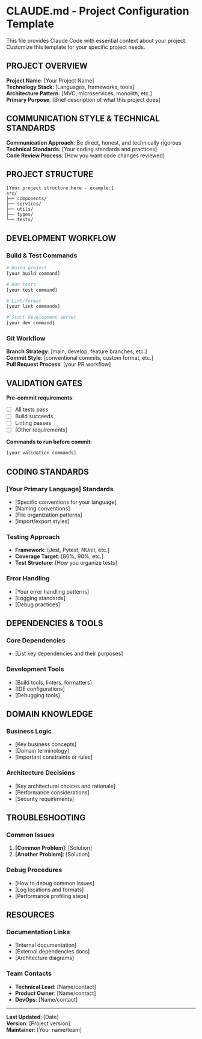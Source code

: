 # CLAUDE.md - Project Configuration Template

This file provides Claude Code with essential context about your project. Customize this template for your specific project needs.

## PROJECT OVERVIEW

**Project Name**: [Your Project Name]  
**Technology Stack**: [Languages, frameworks, tools]  
**Architecture Pattern**: [MVC, microservices, monolith, etc.]  
**Primary Purpose**: [Brief description of what this project does]

## COMMUNICATION STYLE & TECHNICAL STANDARDS

**Communication Approach**: Be direct, honest, and technically rigorous  
**Technical Standards**: [Your coding standards and practices]  
**Code Review Process**: [How you want code changes reviewed]

## PROJECT STRUCTURE

```
[Your project structure here - example:]
src/
├── components/
├── services/
├── utils/
├── types/
└── tests/
```

## DEVELOPMENT WORKFLOW

### Build & Test Commands
```bash
# Build project
[your build command]

# Run tests  
[your test command]

# Lint/format
[your lint commands]

# Start development server
[your dev command]
```

### Git Workflow
**Branch Strategy**: [main, develop, feature branches, etc.]  
**Commit Style**: [conventional commits, custom format, etc.]  
**Pull Request Process**: [your PR workflow]

## VALIDATION GATES

**Pre-commit requirements**:
- [ ] All tests pass
- [ ] Build succeeds
- [ ] Linting passes
- [ ] [Other requirements]

**Commands to run before commit**:
```bash
[your validation commands]
```

## CODING STANDARDS

### [Your Primary Language] Standards
- [Specific conventions for your language]
- [Naming conventions]
- [File organization patterns]
- [Import/export styles]

### Testing Approach
- **Framework**: [Jest, Pytest, NUnit, etc.]
- **Coverage Target**: [80%, 90%, etc.]
- **Test Structure**: [How you organize tests]

### Error Handling
- [Your error handling patterns]
- [Logging standards]
- [Debug practices]

## DEPENDENCIES & TOOLS

### Core Dependencies
- [List key dependencies and their purposes]

### Development Tools
- [Build tools, linters, formatters]
- [IDE configurations]
- [Debugging tools]

## DOMAIN KNOWLEDGE

### Business Logic
- [Key business concepts]
- [Domain terminology]
- [Important constraints or rules]

### Architecture Decisions
- [Key architectural choices and rationale]
- [Performance considerations]
- [Security requirements]

## TROUBLESHOOTING

### Common Issues
1. **[Common Problem]**: [Solution]
2. **[Another Problem]**: [Solution]

### Debug Procedures
- [How to debug common issues]
- [Log locations and formats]
- [Performance profiling steps]

## RESOURCES

### Documentation Links
- [Internal documentation]
- [External dependencies docs]
- [Architecture diagrams]

### Team Contacts
- **Technical Lead**: [Name/contact]
- **Product Owner**: [Name/contact]
- **DevOps**: [Name/contact]

---

**Last Updated**: [Date]  
**Version**: [Project version]  
**Maintainer**: [Your name/team]